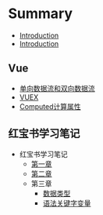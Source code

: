 # Summary

* [Introduction](README.md)
* [Introduction](./readme.md)

## Vue
* [单向数据流和双向数据流](./Vue/单向数据流和双向数据流.md)
* [VUEX](./Vue/VUEX.md)
* [Computed计算属性](./Vue/Computed计算属性.md)

## 红宝书学习笔记
* 红宝书学习笔记
    * [第一章](./红宝书学习笔记/第一章-javaScript简介.md)
    * [第二章](./红宝书学习笔记/第二章-在HTML使用javascript.md)
    * 第三章
        * [数据类型](./红宝书学习笔记/第三章/数据类型.md)
        * [语法关键字变量](./红宝书学习笔记/第三章/第三章-语法关键字变量.md)

